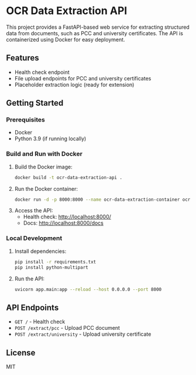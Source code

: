 # OCR Data Extraction API

This project provides a FastAPI-based web service for extracting structured data from documents, such as PCC and university certificates. The API is containerized using Docker for easy deployment.

## Features
- Health check endpoint
- File upload endpoints for PCC and university certificates
- Placeholder extraction logic (ready for extension)

## Getting Started

### Prerequisites
- Docker
- Python 3.9 (if running locally)

### Build and Run with Docker
1. Build the Docker image:
   ```sh
   docker build -t ocr-data-extraction-api .
   ```
2. Run the Docker container:
   ```sh
   docker run -d -p 8000:8000 --name ocr-data-extraction-container ocr-data-extraction-api
   ```
3. Access the API:
   - Health check: [http://localhost:8000/](http://localhost:8000/)
   - Docs: [http://localhost:8000/docs](http://localhost:8000/docs)

### Local Development
1. Install dependencies:
   ```sh
   pip install -r requirements.txt
   pip install python-multipart
   ```
2. Run the API:
   ```sh
   uvicorn app.main:app --reload --host 0.0.0.0 --port 8000
   ```

## API Endpoints
- `GET /` - Health check
- `POST /extract/pcc` - Upload PCC document
- `POST /extract/university` - Upload university certificate

## License
MIT

